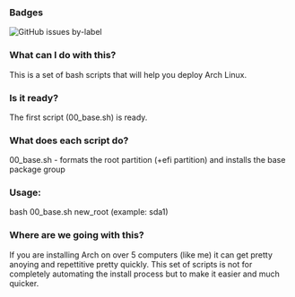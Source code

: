 ### Badges
![GitHub issues by-label](https://img.shields.io/github/issues-raw/satcom886/rugl/arch-setuptools.svg)
### What can I do with this?
This is a set of bash scripts that will help you deploy Arch Linux.
### Is it ready?
The first script (00_base.sh) is ready.
### What does each script do?
00_base.sh - formats the root partition (+efi partition) and installs the base package group
### Usage:
bash 00_base.sh new_root (example: sda1)
### Where are we going with this?
If you are installing Arch on over 5 computers (like me) it can get pretty anoying and repettitive pretty quickly. This set of scripts is not for completely automating the install process but to make it easier and much quicker.